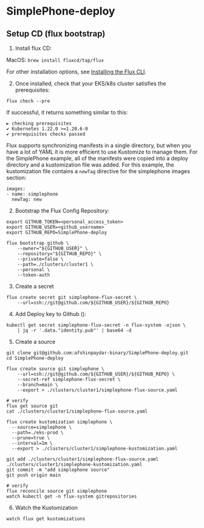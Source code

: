 # SimplePhone-deploy

## Setup CD (flux bootstrap)

1. Install flux CD:

MacOS:
`brew install fluxcd/tap/flux`

For other installation options, see [Installing the Flux CLI](https://toolkit.fluxcd.io/get-started/#install-the-flux-cli).

2. Once installed, check that your EKS/k8s cluster satisfies the prerequisites:

`flux check --pre`

If successful, it returns something similar to this:
```
► checking prerequisites
✔ Kubernetes 1.22.0 >=1.20.6-0
✔ prerequisites checks passed
```

Flux supports synchronizing manifests in a single directory, but when you have a lot of YAML it is more efficient to use Kustomize to manage them. For the SimplePhone example, all of the manifests were copied into a deploy directory and a kustomization file was added.  For this example, the kustomization file contains a `newTag` directive for the simplephone images section:

```
images:
- name: simplephone
  newTag: new
```

2. Bootstrap the Flux Config Repository:

```
export GITHUB_TOKEN=<personal_access_token>
export GITHUB_USER=<github_username>
export GITHUB_REPO=SimplePhone-deploy

flux bootstrap github \
    --owner="${GITHUB_USER}" \
    --repository="${GITHUB_REPO}" \
    --private=false \
    --path=./clusters/cluster1 \
    --personal \
    --token-auth
```

3. Create a secret
```
flux create secret git simplephone-flux-secret \
    --url=ssh://git@github.com/${GITHUB_USER}/${GITHUB_REPO}
```

4. Add Deploy key to Github ():
```
kubectl get secret simplephone-flux-secret -n flux-system -ojson \
    | jq -r '.data."identity.pub"' | base64 -d
```

5. Create a source

```
git clone git@github.com:afshinpaydar-binary/SimplePhone-deploy.git
cd SimplePhone-deploy

flux create source git simplephone \
    --url=ssh://git@github.com/${GITHUB_USER}/${GITHUB_REPO} \
    --secret-ref simplephone-flux-secret \
    --branch=main \
    --export > ./clusters/cluster1/simplephone-flux-source.yaml

# verify
flux get source git
cat ./clusters/cluster1/simplephone-flux-source.yaml
```

```
flux create kustomization simplephone \
  --source=simplephone \
  --path=./eks-prod \
  --prune=true \
  --interval=1m \
  --export > ./clusters/cluster1/simplephone-kustomization.yaml

git add ./clusters/cluster1/simplephone-flux-source.yaml ./clusters/cluster1/simplephone-kustomization.yaml
git commit -m "add simplephone source"
git push origin main

# verify
flux reconcile source git simplephone
watch kubectl get -n flux-system gitrepositories

```

6.  Watch the Kustomization
```
watch flux get kustomizations
```